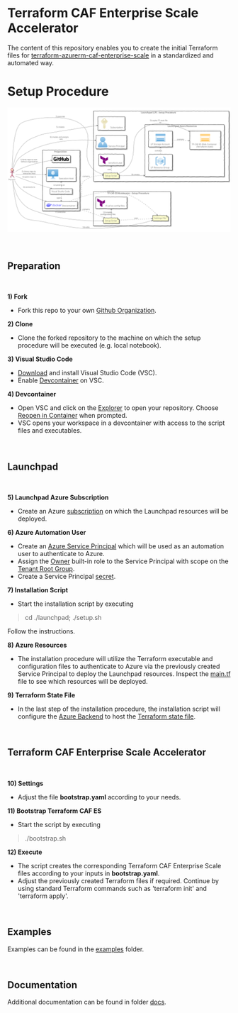 # Terraform CAF Enterprise Scale Accelerator

The content of this repository enables you to create the initial Terraform files for [terraform-azurerm-caf-enterprise-scale](https://github.com/Azure/terraform-azurerm-caf-enterprise-scale) in a standardized and automated way.

# Setup Procedure

![Diagram](./docs/Diagram.svg "Diagram")

<br/>

## Preparation

</br>

**1) Fork**
- Fork this repo to your own [Github Organization](https://docs.github.com/en/organizations/collaborating-with-groups-in-organizations/about-organizations).

**2) Clone**
- Clone the forked repository to the machine on which the setup procedure will be executed (e.g. local notebook).

**3) Visual Studio Code**
- [Download](https://code.visualstudio.com/Download) and install Visual Studio Code (VSC).
- Enable [Devcontainer](https://code.visualstudio.com/docs/devcontainers/tutorial) on VSC.

**4) Devcontainer**
- Open VSC and click on the [Explorer](https://code.visualstudio.com/docs/getstarted/userinterface#_explorer) to open your repository. Choose [Reopen in Container](https://code.visualstudio.com/docs/devcontainers/create-dev-container#_add-configuration-files-to-a-repository) when prompted.
- VSC opens your workspace in a devcontainer with access to the script files and executables.

</br>

## Launchpad

</br>

**5) Launchpad Azure Subscription**
- Create an Azure [subscription](https://learn.microsoft.com/en-us/azure/cost-management-billing/manage/create-subscription) on which the Launchpad resources will be deployed.

**6) Azure Automation User**
- Create an [Azure Service Principal](https://learn.microsoft.com/en-us/azure/active-directory/develop/howto-create-service-principal-portal) which will be used as an automation user to authenticate to Azure.
- Assign the [Owner](https://learn.microsoft.com/en-us/azure/role-based-access-control/built-in-roles) built-in role to the Service Principal with scope on the [Tenant Root Group](https://learn.microsoft.com/en-us/azure/governance/management-groups/overview).
- Create a Service Principal [secret](https://learn.microsoft.com/en-us/azure/active-directory/fundamentals/service-accounts-principal#service-principal-authentication).

**7) Installation Script**
- Start the installation script by executing
> cd ./launchpad; ./setup.sh

Follow the instructions.

**8) Azure Resources**
- The installation procedure will utilize the Terraform executable and configuration files to authenticate to Azure via the previously created Service Principal to deploy the Launchpad resources. Inspect the [main.tf](https://github.com/rigydi/terraform-azurerm-launchpad/blob/main/main.tf) file to see which resources will be deployed.

**9) Terraform State File**
- In the last step of the installation procedure, the installation script will configure the [Azure Backend](https://developer.hashicorp.com/terraform/language/settings/backends/azurerm) to host the [Terraform state file](https://developer.hashicorp.com/terraform/language/state).

<br/>

## Terraform CAF Enterprise Scale Accelerator
<br/>

**10) Settings**
- Adjust the file **bootstrap.yaml** according to your needs.

**11) Bootstrap Terraform CAF ES**
- Start the script by executing
> ./bootstrap.sh

**12) Execute**
- The script creates the corresponding Terraform CAF Enterprise Scale files according to your inputs in **bootstrap.yaml**.
- Adjust the previously created Terraform files if required. Continue by using standard Terraform commands such as 'terraform init' and 'terraform apply'.

</br>

## Examples

Examples can be found in the [examples](./examples/) folder.

</br>

## Documentation

Additional documentation can be found in folder [docs](./docs).